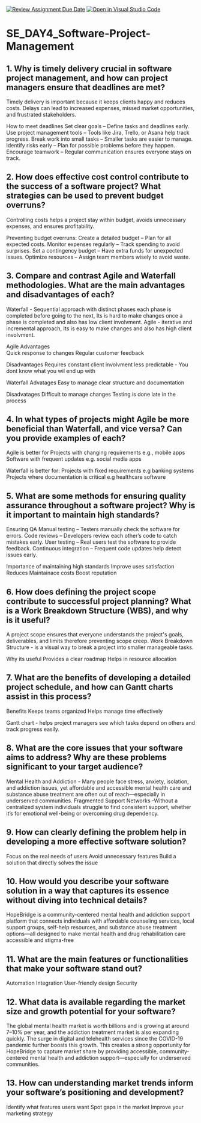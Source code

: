 [![Review Assignment Due Date](https://classroom.github.com/assets/deadline-readme-button-22041afd0340ce965d47ae6ef1cefeee28c7c493a6346c4f15d667ab976d596c.svg)](https://classroom.github.com/a/9pw6JKcu)
[![Open in Visual Studio Code](https://classroom.github.com/assets/open-in-vscode-2e0aaae1b6195c2367325f4f02e2d04e9abb55f0b24a779b69b11b9e10269abc.svg)](https://classroom.github.com/online_ide?assignment_repo_id=18434851&assignment_repo_type=AssignmentRepo)
# SE_DAY4_Software-Project-Management
## 1. Why is timely delivery crucial in software project management, and how can project managers ensure that deadlines are met?
Timely delivery is important because it keeps clients happy and reduces costs. Delays can lead to increased expenses, missed market opportunities, and frustrated stakeholders.

How to meet deadlines
Set clear goals – Define tasks and deadlines early.
Use project management tools – Tools like Jira, Trello, or Asana help track progress.
Break work into small tasks – Smaller tasks are easier to manage.
Identify risks early – Plan for possible problems before they happen.
Encourage teamwork – Regular communication ensures everyone stays on track.

## 2. How does effective cost control contribute to the success of a software project? What strategies can be used to prevent budget overruns?
Controlling costs helps a project stay within budget, avoids unnecessary expenses, and ensures profitability.

Preventing budget overruns:
Create a detailed budget – Plan for all expected costs.
Monitor expenses regularly – Track spending to avoid surprises.
Set a contingency budget – Have extra funds for unexpected issues.
Optimize resources – Assign team members wisely to avoid waste.

## 3. Compare and contrast Agile and Waterfall methodologies. What are the main advantages and disadvantages of each?
Waterfall - Sequential approach with distinct phases each phase is completed before going to the next, Its is hard to make changes once a phase is completed and also has low client involvment.
Agile - iterative and incremental approach, Its is easy to make changes and also has high client involvment.

Agile
Advantages           
Quick response to changes 
Regular customer feedback

Disadvantages
Requires constant client involvment 
less predictable - You dont know what you wil end up with

Waterfall
Advatages
Easy to manage
clear structure and documentation

Disadvatages
Difficult to manage changes
Testing is done late in the process

## 4. In what types of projects might Agile be more beneficial than Waterfall, and vice versa? Can you provide examples of each?
Agile is better for
Projects with changing requirements e.g., mobile apps
Software with frequent updates e.g. social media apps

Waterfall is better for:
Projects with fixed requirements e.g banking systems
Projects where documentation is critical e.g healthcare software

## 5. What are some methods for ensuring quality assurance throughout a software project? Why is it important to maintain high standards?
Ensuring QA
Manual testing – Testers manually check the software for errors.
Code reviews – Developers review each other’s code to catch mistakes early.
User testing – Real users test the software to provide feedback.
Continuous integration – Frequent code updates help detect issues early.

Importance of maintaining high standards
Improve uses satisfaction
Reduces Maintainace costs
Boost reputation

## 6. How does defining the project scope contribute to successful project planning? What is a Work Breakdown Structure (WBS), and why is it useful?
A project scope ensures that everyone understands the project's goals, deliverables, and limits therefore preventing scope creep.
Work Breakdown Structure - is a visual way to break a project into smaller manageable tasks.

Why its useful
Provides a clear roadmap
Helps in resource allocation

## 7. What are the benefits of developing a detailed project schedule, and how can Gantt charts assist in this process?
Benefits
Keeps teams organized
Helps manage time effectively

Gantt chart - helps project managers see which tasks depend on others and track progress easily.

## 8. What are the core issues that your software aims to address? Why are these problems significant to your target audience?
Mental Health and Addiction - Many people face stress, anxiety, isolation, and addiction issues, yet affordable and accessible mental health care and substance abuse treatment are often out of reach—especially in underserved communities.
Fragmented Support Networks -Without a centralized system individuals struggle to find consistent support, whether it’s for emotional well-being or overcoming drug dependency.

## 9. How can clearly defining the problem help in developing a more effective software solution?
Focus on the real needs of users
Avoid unnecessary features
Build a solution that directly solves the issue

## 10. How would you describe your software solution in a way that captures its essence without diving into technical details?
HopeBridge is a community-centered mental health and addiction support platform that connects individuals with affordable counseling services, local support groups, self-help resources, and substance abuse treatment options—all designed to make mental health and drug rehabilitation care accessible and stigma-free

## 11. What are the main features or functionalities that make your software stand out?
Automation 
Integration 
User-friendly design 
Security 

## 12. What data is available regarding the market size and growth potential for your software?
The global mental health market is worth billions and is growing at around 7–10% per year, and the addiction treatment market is also expanding quickly. The surge in digital and telehealth services since the COVID-19 pandemic further boosts this growth. This creates a strong opportunity for HopeBridge to capture market share by providing accessible, community-centered mental health and addiction support—especially for underserved communities.

## 13. How can understanding market trends inform your software’s positioning and development?
Identify what features users want
Spot gaps in the market
Improve your marketing strategy
